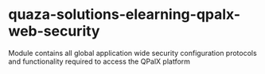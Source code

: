 # quaza-solutions-elearning-qpalx-web-security
Module contains all global application wide security configuration protocols and functionality required to access the QPalX platform